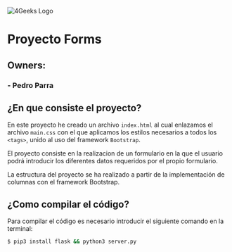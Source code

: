 ![4Geeks Logo](https://4geeksacademy.com//images/4geeks-logo.png)
# Proyecto Forms
## Owners:
### 	- Pedro Parra

## ¿En que consiste el proyecto?
En este proyecto he creado un archivo `index.html` al cual enlazamos el archivo `main.css` con el que aplicamos los estilos necesarios a todos los `<tags>`, unido al uso del framework `Bootstrap`.

El proyecto consiste en la realizacion de un formulario en la que el usuario podrá introducir los diferentes datos requeridos por el propio formulario.

La estructura del proyecto se ha realizado a partir de la implementación de columnas con el framework Bootstrap.
## ¿Como compilar el código?
Para compilar el código es necesario introducir el siguiente comando en la terminal:
```sh
$ pip3 install flask && python3 server.py
```
